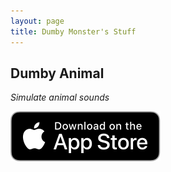 ```yaml
---
layout: page
title: Dumby Monster's Stuff
---
```


## Dumby Animal

*Simulate animal sounds*

[<img src="/assets/Download_on_the_App_Store_Badge_US-UK_RGB_blk_092917.svg">](http://example.com/)

